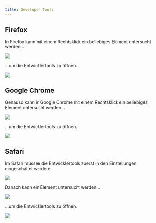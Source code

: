 ```yaml
---
title: Developer Tools
---
```


## Firefox

In Firefox kann mit einem Rechtsklick ein beliebiges Element untersucht werden...

![](/img/notes/firefox_1.png)

...um die Entwicklertools zu öffnen.

![](/img/notes/firefox_2.png)

## Google Chrome

Genauso kann in Google Chrome mit einem Rechtsklick ein beliebiges Element untersucht werden...

![](/img/notes/chrome_1.png)

...um die Entwicklertools zu öffnen.

![](/img/notes/chrome_2.png)

## Safari

Im Safari müssen die Entwicklertools zuerst in den Einstellungen eingeschaltet werden:

![](/img/notes/safari_1.png)

Danach kann ein Element untersucht werden...

![](/img/notes/safari_2.png)

...um die Entwicklertools zu öffnen.

![](/img/notes/safari_3.png)
